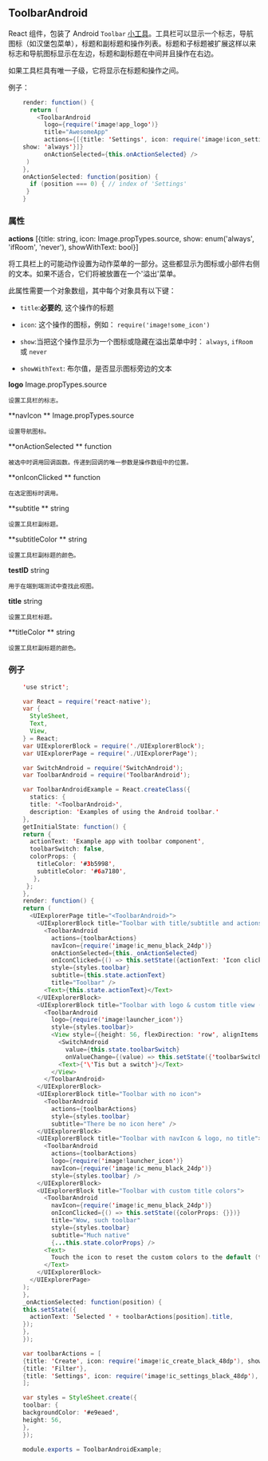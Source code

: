 ## ToolbarAndroid

React 组件，包装了 Android `Toolbar` [小工具](https://developer.android.com/reference/android/support/v7/widget/Toolbar.html)。工具栏可以显示一个标志，导航图标（如汉堡包菜单），标题和副标题和操作列表。标题和子标题被扩展这样以来标志和导航图标显示在左边，标题和副标题在中间并且操作在右边。

如果工具栏具有唯一子级，它将显示在标题和操作之间。

例子：
```java
    render: function() {   
      return (
        <ToolbarAndroid
          logo={require('image!app_logo')}
          title="AwesomeApp"
          actions={[{title: 'Settings', icon: require('image!icon_settings')
    show: 'always'}]}
          onActionSelected={this.onActionSelected} />
     )
    },
    onActionSelected: function(position) {
      if (position === 0) { // index of 'Settings'
     }
    }
```
### 属性 

**actions** [{title: string, icon: Image.propTypes.source, show: enum('always', 'ifRoom', 'never'), showWithText: bool}] 

 将工具栏上的可能动作设置为动作菜单的一部分。这些都显示为图标或小部件右侧的文本。如果不适合，它们将被放置在一个'溢出'菜单。

此属性需要一个对象数组，其中每个对象具有以下键：

- `title`:**必要的**, 这个操作的标题

- `icon`: 这个操作的图标，例如： `require('image!some_icon')`

- `show`:当把这个操作显示为一个图标或隐藏在溢出菜单中时： `always`, `ifRoom` 或 `never`

- `showWithText`: 布尔值，是否显示图标旁边的文本


 **logo** Image.propTypes.source 

    设置工具栏的标志。

 **navIcon ** Image.propTypes.source 

    设置导航图标。

 **onActionSelected ** function 

    被选中时调用回调函数。传递到回调的唯一参数是操作数组中的位置。

 **onIconClicked ** function 

    在选定图标时调用。

 **subtitle ** string 

    设置工具栏副标题。

 **subtitleColor ** string 

    设置工具栏副标题的颜色。

 **testID** string 

    用于在端到端测试中查找此视图。

 **title** string 

    设置工具栏标题。

 **titleColor ** string 

    设置工具栏副标题的颜色。

### 例子

```java
    'use strict';

    var React = require('react-native');
    var {
      StyleSheet,
      Text,
      View,
    } = React;
    var UIExplorerBlock = require('./UIExplorerBlock');
    var UIExplorerPage = require('./UIExplorerPage');

    var SwitchAndroid = require('SwitchAndroid');
    var ToolbarAndroid = require('ToolbarAndroid');

    var ToolbarAndroidExample = React.createClass({
      statics: {
      title: '<ToolbarAndroid>',
      description: 'Examples of using the Android toolbar.'
    },
    getInitialState: function() {
    return {
      actionText: 'Example app with toolbar component',
      toolbarSwitch: false,
      colorProps: {
        titleColor: '#3b5998',
        subtitleColor: '#6a7180',
       },
     };
    },
    render: function() {
    return (
      <UIExplorerPage title="<ToolbarAndroid>">
        <UIExplorerBlock title="Toolbar with title/subtitle and actions">
          <ToolbarAndroid
            actions={toolbarActions}
            navIcon={require('image!ic_menu_black_24dp')}
            onActionSelected={this._onActionSelected}
            onIconClicked={() => this.setState({actionText: 'Icon clicked'})}
            style={styles.toolbar}
            subtitle={this.state.actionText}
            title="Toolbar" />
          <Text>{this.state.actionText}</Text>
        </UIExplorerBlock>
        <UIExplorerBlock title="Toolbar with logo & custom title view (a View with Switch+Text)">
          <ToolbarAndroid
            logo={require('image!launcher_icon')}
            style={styles.toolbar}>
            <View style={{height: 56, flexDirection: 'row', alignItems: 'center'}}>
              <SwitchAndroid
                value={this.state.toolbarSwitch}
                onValueChange={(value) => this.setState({'toolbarSwitch': value})} />
              <Text>{'\'Tis but a switch'}</Text>
            </View>
          </ToolbarAndroid>
        </UIExplorerBlock>
        <UIExplorerBlock title="Toolbar with no icon">
          <ToolbarAndroid
            actions={toolbarActions}
            style={styles.toolbar}
            subtitle="There be no icon here" />
        </UIExplorerBlock>
        <UIExplorerBlock title="Toolbar with navIcon & logo, no title">
          <ToolbarAndroid
            actions={toolbarActions}
            logo={require('image!launcher_icon')}
            navIcon={require('image!ic_menu_black_24dp')}
            style={styles.toolbar} />
        </UIExplorerBlock>
        <UIExplorerBlock title="Toolbar with custom title colors">
          <ToolbarAndroid
            navIcon={require('image!ic_menu_black_24dp')}
            onIconClicked={() => this.setState({colorProps: {}})}
            title="Wow, such toolbar"
            style={styles.toolbar}
            subtitle="Much native"
            {...this.state.colorProps} />
          <Text>
            Touch the icon to reset the custom colors to the default (theme-provided) ones.
          </Text>
        </UIExplorerBlock>
      </UIExplorerPage>
    );
    },
    _onActionSelected: function(position) {
    this.setState({
      actionText: 'Selected ' + toolbarActions[position].title,
    });
    },
    });

    var toolbarActions = [
    {title: 'Create', icon: require('image!ic_create_black_48dp'), show: 'always'},
    {title: 'Filter'},
    {title: 'Settings', icon: require('image!ic_settings_black_48dp'), show: 'always'},
    ];

    var styles = StyleSheet.create({
    toolbar: {
    backgroundColor: '#e9eaed',
    height: 56,
    },
    });

    module.exports = ToolbarAndroidExample;
```
